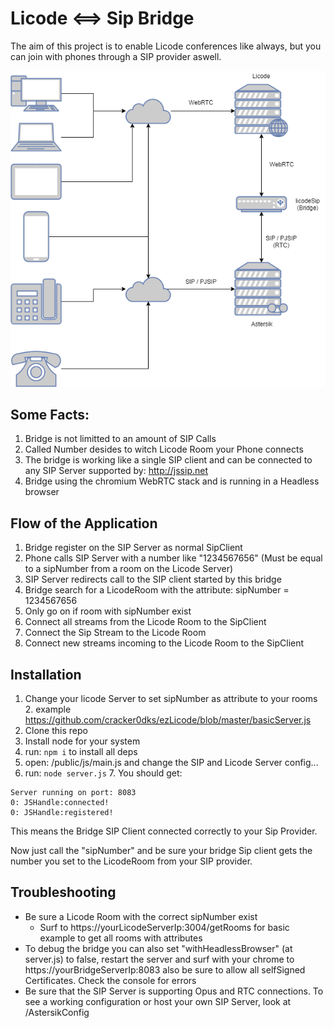 # Licode <==> Sip Bridge
The aim of this project is to enable Licode conferences like always, but you can join with phones through a SIP provider aswell.

![asd](/doc/arch.png)

## Some Facts:
1. Bridge is not limitted to an amount of SIP Calls
2. Called Number desides to witch Licode Room your Phone connects
2. The bridge is working like a single SIP client and can be connected to any SIP Server supported by: http://jssip.net
3. Bridge using the chromium WebRTC stack and is running in a Headless browser

## Flow of the Application
1. Bridge register on the SIP Server as normal SipClient
2. Phone calls SIP Server with a number like "1234567656" (Must be equal to a sipNumber from a room on the Licode Server)
2. SIP Server redirects call to the SIP client started by this bridge
3. Bridge search for a LicodeRoom with the attribute: sipNumber = 1234567656
4. Only go on if room with sipNumber exist
5. Connect all streams from the Licode Room to the SipClient
6. Connect the Sip Stream to the Licode Room
7. Connect new streams incoming to the Licode Room to the SipClient

## Installation
1. Change your licode Server to set sipNumber as attribute to your rooms
    2. example https://github.com/cracker0dks/ezLicode/blob/master/basicServer.js
3. Clone this repo
4. Install node for your system
4. run: `npm i` to install all deps
5. open: /public/js/main.js and change the SIP and Licode Server config...
6. run: `node server.js`
    7. You should get: 


```
Server running on port: 8083
0: JSHandle:connected!
0: JSHandle:registered!
```
This means the Bridge SIP Client connected correctly to your Sip Provider.

Now just call the "sipNumber" and be sure your bridge Sip client gets the number you set to the LicodeRoom from your SIP provider.

## Troubleshooting
* Be sure a Licode Room with the correct sipNumber exist
    * Surf to https://yourLicodeServerIp:3004/getRooms for basic example to get all rooms with attributes
* To debug the bridge you can also set "withHeadlessBrowser" (at server.js) to false, restart the server and surf with your chrome to https://yourBridgeServerIp:8083 also be sure to allow all selfSigned Certificates. Check the console for errors 
* Be sure that the SIP Server is supporting Opus and RTC connections. To see a working configuration or host your own SIP Server, look at /AstersikConfig